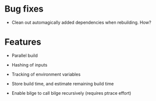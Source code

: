 # Bug fixes

- Clean out automagically added dependencies when rebuilding.  How?

# Features

- Parallel build
- Hashing of inputs
- Tracking of environment variables
- Store build time, and estimate remaining build time

- Enable bilge to call bilge recursively (requires ptrace effort)
